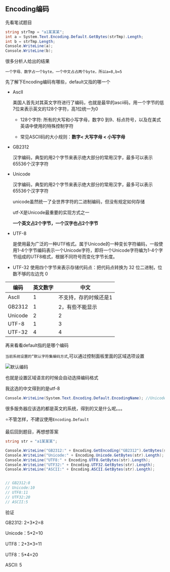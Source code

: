 ## Encoding编码


先看笔试题目

```c#
string strTmp = "a1某某某";
int a = System.Text.Encoding.Default.GetBytes(strTmp).Length;
int b = strTmp.Length;
Console.WriteLine(a);
Console.WriteLine(b);
```

很多分析人给出的结果

```一个字母、数字占一个byte，一个中文占占两个byte，所以a=8,b=5```

先了解下Encoding编码有哪些，default又指的哪一个

* AscII

    美国人首先对其英文字符进行了编码，也就是最早的ascii码，用一个字节的低7位来表示英文的128个字符，高1位统一为0

    * 128个字符: 所有的大写和小写字母，数字0 到9、标点符号，以及在美式英语中使用的特殊控制字符

    * 常见ASCII码的大小规则：**数字< 大写字母 < 小写字母**


* GB2312

    汉字编码，典型的用2个字节来表示绝大部分的常用汉字，最多可以表示65536个汉字字符

* Unicode

    汉字编码，典型的用2个字节来表示绝大部分的常用汉字，最多可以表示65536个汉字字符


    unicode虽然统一了全世界字符的二进制编码，但没有规定如何存储

    utf-X是Unicode最重要的实现方式之一

    **一个英文占2个字节，一个汉字也占2个字节**

* UTF-8

    是使用最为广泛的一种UTF格式。属于Unicode的一种变长字符编码，一般使用1-4个字节编码表示一个Unicode字符，即将一个Unicode字符编为1-4个字节组成的UTF8格式，根据不同符号而变化字节长度。

* UTF-32
    使用四个字节来表示存储代码点：把代码点转换为 32 位二进制，位数不够的左边充 0

|编码|英文数字|中文|
|---|---|---|
|AscII|1|不支持，存的时候还是1|
|GB2312|1|2，有些不能显示|
|Unicode|2|2|
|UTF-8|1|3|
|UTF-32|4|4|

再来看看default指的是哪个编码

```当前系统设置的“默认字符集编码方式```,可以通过控制面板里面的区域选项设置

![默认编码](https://img-blog.csdnimg.cn/20200918133517592.png?x-oss-process=image/watermark,type_ZmFuZ3poZW5naGVpdGk,shadow_10,text_aHR0cHM6Ly9ibG9nLmNzZG4ubmV0L3FxXzM4NjU1NTU2,size_16,color_FFFFFF,t_70#pic_center)

也就是设置区域语言的时候会自动选择编码格式

我这选的中文得到的是utf-8

```c#
Console.WriteLine(System.Text.Encoding.Default.EncodingName); //Unicode (UTF-8) 
```

很多服务器应该选的都是英文的系统，得到的又是什么呢。。。

⭐不管怎样，不建议使用```Encoding.Default```


最后回到题目，再想想答案


```c#
string str = "a1某某某";

Console.WriteLine("GB2312:" + Encoding.GetEncoding("GB2312").GetBytes(str).Length);
Console.WriteLine("Unicode:" + Encoding.Unicode.GetBytes(str).Length);
Console.WriteLine("UTF8:" + Encoding.UTF8.GetBytes(str).Length);
Console.WriteLine("UTF32:" + Encoding.UTF32.GetBytes(str).Length);
Console.WriteLine("ASCII:" + Encoding.ASCII.GetBytes(str).Length);


// GB2312:8
// Unicode:10
// UTF8:11
// UTF32:20
// ASCII:5
```

验证

GB2312: 2+3*2=8

Unicode：5*2=10

UTF8：2+3*3=11

UTF8：5*4=20

ASCII: 5




